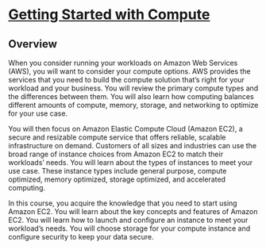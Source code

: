 #   [Getting Started with Compute](https://awseducate.instructure.com/courses/817)

##	Overview
When you consider running your workloads on Amazon Web Services (AWS), you will want to consider your compute options. AWS provides the services that you need to build the compute solution that’s right for your workload and your business. You will review the primary compute types and the differences between them. You will also learn how computing balances different amounts of compute, memory, storage, and networking to optimize for your use case.

You will then focus on Amazon Elastic Compute Cloud (Amazon EC2), a secure and resizable compute service that offers reliable, scalable infrastructure on demand. Customers of all sizes and industries can use the broad range of instance choices from Amazon EC2 to match their workloads’ needs. You will learn about the types of instances to meet your use case. These instance types include general purpose, compute optimized, memory optimized, storage optimized, and accelerated computing. 

In this course, you acquire the knowledge that you need to start using Amazon EC2. You will learn about the key concepts and features of Amazon EC2. You will learn how to launch and configure an instance to meet your workload’s needs. You will choose storage for your compute instance and configure security to keep your data secure.  
